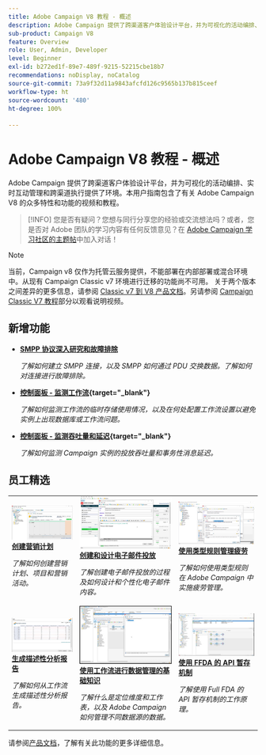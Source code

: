 ```yaml
---
title: Adobe Campaign V8 教程 - 概述
description: Adobe Campaign 提供了跨渠道客户体验设计平台，并为可视化的活动编排、实时互动管理和跨渠道执行提供了环境。本用户指南包含了有关 Adobe Campaign Standard 的众多特性和功能的视频和教程。
sub-product: Campaign V8
feature: Overview
role: User, Admin, Developer
level: Beginner
exl-id: b272ed1f-89e7-489f-9215-52215cbe18b7
recommendations: noDisplay, noCatalog
source-git-commit: 73a9f32d11a9843afcfd126c9565b137b815ceef
workflow-type: ht
source-wordcount: '480'
ht-degree: 100%

---
```


# Adobe Campaign V8 教程 - 概述

Adobe Campaign 提供了跨渠道客户体验设计平台，并为可视化的活动编排、实时互动管理和跨渠道执行提供了环境。本用户指南包含了有关 Adobe Campaign V8 的众多特性和功能的视频和教程。

>[!INFO]
> 您是否有疑问？您想与同行分享您的经验或交流想法吗？或者，您是否对 Adobe 团队的学习内容有任何反馈意见？在 [Adobe Campaign 学习社区的主题帖](https://experienceleaguecommunities.adobe.com:443/t5/adobe-campaign-classic/join-the-discussion-on-adobe-campaign-learning/td-p/419096)中加入对话！

>[!NOTE]
> 当前，Campaign v8 仅作为托管云服务提供，不能部署在内部部署或混合环境中。从现有 Campaign Classic v7 环境进行迁移的功能尚不可用。
>关于两个版本之间差异的更多信息，请参阅 [Classic v7 到 V8 产品文档](https://experienceleague.adobe.com/docs/campaign/campaign-v8/start/capability-matrix.html?lang=zh-Hans)。另请参阅 [Campaign Classic V7 教程](https://experienceleague.adobe.com/docs/campaign-classic-learn/tutorials/overview.html?lang=zh-Hans)部分以观看说明视频。

## 新增功能

* **[SMPP 协议深入研究和故障排除](https://experienceleague.adobe.com/docs/campaign-learn/set-up-sms-for-adobe-campaign/smpp-deep-dive-and-troubleshooting.html?lang=zh-Hans)**

   *了解如何建立 SMPP 连接，以及 SMPP 如何通过 PDU 交换数据。了解如何对连接进行故障排除。*

* **[控制面板 - 监测工作流](https://experienceleague.adobe.com/docs/control-panel-learn/control-panel/performance-monitoring/monitor-workflows.html?lang=zh-Hans){target=&quot;_blank&quot;}**

   *了解如何监测工作流的临时存储使用情况，以及在何处配置工作流设置以避免实例上出现数据库或工作流问题。*

* **[控制面板 - 监测吞吐量和延迟](https://experienceleague.adobe.com/docs/control-panel-learn/control-panel/performance-monitoring/monitor-throughputs-and-latency.html?lang=zh-Hans){target=&quot;_blank&quot;}**

   *了解如何监测 Campaign 实例的投放吞吐量和事务性消息延迟。*

## 员工精选

<table>
<tr>
  <td>
    <a href="/help/get-started/create-a-marketing-plan-programs-and-campaigns.md">
      <img alt="创建营销计划、项目和营销活动（视频）" src="./assets/333810.jpg"/>
    </a>
    <div>
      <a href="/help/get-started/create-a-marketing-plan-programs-and-campaigns.md">
    <strong>创建营销计划</strong>
    </a>
    </div>
    <p>
    <em>了解如何创建营销计划、项目和营销活动。</em>
    <p>
  </td>
   <td>
    <a href="./content-creation/create-and-design-email-deliveries.md">
      <img alt="创建和设计电子邮件投放（视频）" src="./assets/333476.jpg" />
    </a>
    <div>
      <a href="./content-creation/create-and-design-email-deliveries.md">
    <strong>创建和设计电子邮件投放</strong>
    </a>
    </div>
    <p>
    <em>了解创建电子邮件投放的过程及如何设计和个性化电子邮件内容。</em>
    <p>
  </td>
  <td>
    <a href="./send-messages/fatigue-management/typology-rules-for-fatigue-management.md">
      <img alt="使用类型规则管理疲劳（视频）" src="./assets/333787.jpg" />
    </a>
    <div>
      <a href="./send-messages/fatigue-management/typology-rules-for-fatigue-management.md">
    <strong>使用类型规则管理疲劳</strong>
    </a>
    </div>
    <p>
    <em>了解如何使用类型规则在 Adobe Campaign 中实施疲劳管理。</em>
    <p>
  </td>
</tr>
<tr>
</td>
  <td>
    <a href="./reporting/generate-a-descriptive-analysis-report.md">
      <img alt="生成描述性分析报告" src="./assets/333994.jpg" />
    </a>
    <div>
      <a href="./reporting/generate-a-descriptive-analysis-report.md">
    <strong>生成描述性分析报告</strong>
    </a>
    </div>
    <p>
    <em>了解如何从工作流生成描述性分析报告。</em>
    <p>
  </td>
  <td>
   <a href="./data-management/data-management-fundamentals.md">
      <img alt="使用工作流进行数据管理的基础知识" src="./assets/339992.jpg" />
    </a>
     <div>
      <a href="./data-management/data-management-fundamentals.md">
    <strong>使用工作流进行数据管理的基础知识</strong>
    </a>
    </div>
    <p>
    <em>了解什么是定位维度和工作表，以及 Adobe Campaign 如何管理不同数据源的数据。</em>
    <p>
  </td>
  <td>
   <a href="./data-management/api-staging-mechanism.md">
      <img alt="使用 FFDA 的 API 暂存机制" src="./assets/339276.jpg" />
    </a>
     <div>
      <a href="./data-management/api-staging-mechanism.md">
    <strong>使用 FFDA 的 API 暂存机制</strong>
    </a>
    </div>
    <p>
    <em>了解使用 Full FDA 的 API 暂存机制的工作原理。</em>
    <p>
  </td>
</tr>
</table>

请参阅[产品文档](https://experienceleague.adobe.com/docs/campaign-v8.html?lang=zh-Hans)，了解有关此功能的更多详细信息。
